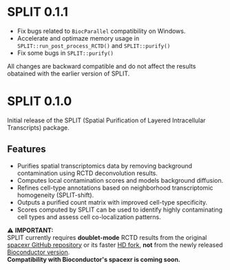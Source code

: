 # SPLIT 0.1.1
- Fix bugs related to `BiocParallel` compatibility on Windows.
- Accelerate and optimaze memory usage in `SPLIT::run_post_process_RCTD()` and `SPLIT::purify()`
- Fix some bugs in `SPLIT::purify()`

All changes are backward compatible and do not affect the results obatained with the earlier version of SPLIT.

# SPLIT 0.1.0

Initial release of the SPLIT (Spatial Purification of Layered Intracellular Transcripts) package.

## Features

-   Purifies spatial transcriptomics data by removing background contamination using RCTD deconvolution results.
-   Computes local contamination scores and models background diffusion.
-   Refines cell-type annotations based on neighborhood transcriptomic homogeneity (SPLIT-shift).
-   Outputs a purified count matrix with improved cell-type specificity.
-   Scores computed by SPLIT can be used to identify highly contaminating cell types and assess cell co-localization patterns.

⚠️ **IMPORTANT:**\
SPLIT currently requires **doublet-mode** RCTD results from the original [spacexr GitHub repository](https://github.com/dmcable/spacexr) or its faster [HD fork](https://github.com/jpromeror/spacexr/tree/HD), **not** from the newly released [Bioconductor version](https://www.bioconductor.org/packages/release/bioc/html/spacexr.html).\
**Compatibility with Bioconductor's spacexr is coming soon.**
